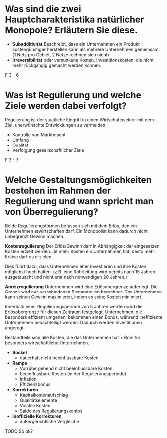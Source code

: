 # Was sind die zwei Hauptcharakteristika natürlicher Monopole? Erläutern Sie diese.
- **Subadditivität** Beschreibt, dass ein Unternehmen ein Produkt kostengünstiger herstellen kann als mehrere Unternehmen gemeinsam. (1 Netz pro Gebiet, 2 Netze rechnen sich nicht)
- **Irreversibilität** oder versunkene Kosten. Investitionskosten, die nicht mehr rückgängig gemacht werden können.

F 3 - 6

# Was ist Regulierung und welche Ziele werden dabei verfolgt?
Regulierung ist der staatliche Eingriff in einen Wirtschaftssektor mit dem Ziel, unerwünschte Entwicklungen zu vermeiden.
- Kontrolle von Marktmacht
- Umfang
- Qualität
- Verfolgung gesellschaftlicher Ziele

F 3 - 7

# Welche Gestaltungsmöglichkeiten bestehen im Rahmen der Regulierung und wann spricht man von Überregulierung?
Beide Regulierungsformen befassen sich mit dem Erlös, den ein Unternehmen erwirtschaften darf. Ein Monopolist kann dadurch nicht unbegrenzt Gewinn machen.

**Kostenregulierung**
Der Erlös/Gewinn darf in Abhängigkeit der eingesetzen Kosten erzielt werden. Je mehr Kosten ein Unternehmen hat, desto mehr Erlöse darf es erzielen.

Dies führt dazu, dass Unternehmen eher Investieren und ihre Kosten möglichst hoch halten. (z.B. eine Rohrleitung wird bereits nach 15 Jahren ausgetauscht und nicht erst nach notwendigen 20 Jahren.)

**Anreizregulierung**
Unternehmen wird eine Erlösobergrenze auferlegt. Die Grenze wird aus verschiedenen Bestandteilen berechnet. Das Unternehmen kann seinen Gewinn maximieren, indem es seine Kosten minimiert.

Innerhalb einer Regulierungsperiode von 5 Jahren werden wird die Erlösobergrenze für diesen Zeitraum festgelegt. Unternehmen, die besonders effizient umgehen, bekommen einen Bonus, während ineffiziente Unternehmen benachteiligt werden. Dadurch werden Investitionen angeregt.

Bestandteile sind alle Kosten, die das Unternehmen hat + Boni für besonders wirtschaftliche Unternehmen.
- **Sockel** 
  - dauerhaft nicht beeinflussbare Kosten
- **Rampe**
  - Vorrübergehend nicht beeinflussbare Kosten 
  - beeinflussbare Kosten (in der Regulierungsperiode)
  - Inflation
  - Effizienzbonus 
- **Korrekturen**
  - Kapitalkostenaufschlag
  - Qualitätselemente
  - Volatile Kosten
  - Saldo des Regulierungskontos
- **inoffizielle Korrekturen**
  - außergerichtliche Vergleiche  

TODO So ok?
